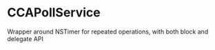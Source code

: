 CCAPollService
==============

Wrapper around NSTimer for repeated operations, with both block and delegate API 
